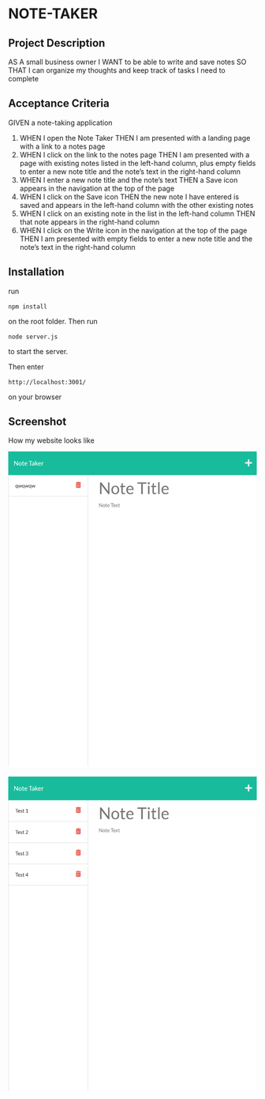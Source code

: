 # NOTE-TAKER

## Project Description

AS A small business owner
I WANT to be able to write and save notes
SO THAT I can organize my thoughts and keep track of tasks I need to complete

## Acceptance Criteria

GIVEN a note-taking application

1. WHEN I open the Note Taker
   THEN I am presented with a landing page with a link to a notes page
2. WHEN I click on the link to the notes page
   THEN I am presented with a page with existing notes listed in the left-hand column, plus empty fields to enter a new note title and the note’s text in the right-hand column
3. WHEN I enter a new note title and the note’s text
   THEN a Save icon appears in the navigation at the top of the page
4. WHEN I click on the Save icon
   THEN the new note I have entered is saved and appears in the left-hand column with the other existing notes
5. WHEN I click on an existing note in the list in the left-hand column
   THEN that note appears in the right-hand column
6. WHEN I click on the Write icon in the navigation at the top of the page
   THEN I am presented with empty fields to enter a new note title and the note’s text in the right-hand column

## Installation

run

```
npm install
```

on the root folder. Then run

```
node server.js
```

to start the server.

Then enter

```
http://localhost:3001/
```

on your browser

## Screenshot

How my website looks like

![Screenshot](./localhost_3001_notes.png)

![Screenshot1](./localhost_3001_notes_1.png)
